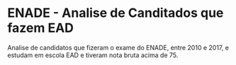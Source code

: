 # ENADE - Analise de Canditados que fazem EAD
Analise de candidatos que fizeram o exame do ENADE, entre 2010 e 2017, e estudam em escola EAD e tiveram nota bruta acima de 75.
